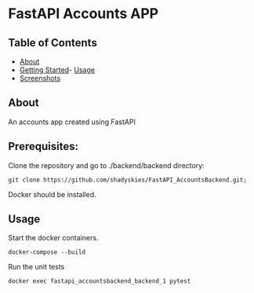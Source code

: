 # FastAPI Accounts APP

## Table of Contents

- [About](#about)
- [Getting Started](#getting_started)- [Usage](#usage)
- [Screenshots](#ss)

## About <a name = "about"></a>
An accounts app created using FastAPI

## Prerequisites:

Clone the repository and go to ./backend/backend directory: 

```
git clone https://github.com/shadyskies/FastAPI_AccountsBackend.git; 
```

Docker should be installed.

## Usage <a name = "usage"></a>
Start the docker containers.

```
docker-compose --build
```

Run the unit tests

```
docker exec fastapi_accountsbackend_backend_1 pytest 
```



